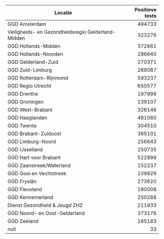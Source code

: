 | Locatie | Positieve tests |
|---------|----------------:|
| GGD Amsterdam                            | 494733 |
| Veiligheids- en Gezondheidsregio Gelderland-Midden | 323276 |
| GGD Hollands-Midden                      | 372661 |
| GGD Hollands-Noorden                     | 286640 |
| GGD Gelderland-Zuid                      | 270371 |
| GGD Zuid-Limburg                         | 269087 |
| GGD Rotterdam-Rijnmond                   | 593237 |
| GGD Regio Utrecht                        | 650577 |
| GGD Drenthe                              | 197998 |
| GGD Groningen                            | 239107 |
| GGD West-Brabant                         | 326146 |
| GGD Haaglanden                           | 481060 |
| GGD Twente                               | 304510 |
| GGD Brabant-Zuidoost                     | 365101 |
| GGD Limburg-Noord                        | 256643 |
| GGD IJsselland                           | 250735 |
| GGD Hart voor Brabant                    | 522899 |
| GGD Zaanstreek/Waterland                 | 152237 |
| GGD Gooi en Vechtstreek                  | 109829 |
| GGD Fryslân                              | 273620 |
| GGD Flevoland                            | 180008 |
| GGD Kennemerland                         | 250288 |
| Dienst Gezondheid & Jeugd ZHZ            | 211933 |
| GGD Noord- en Oost-Gelderland            | 373176 |
| GGD Zeeland                              | 165183 |
| null                                     |    33 |
